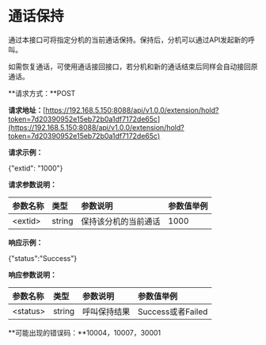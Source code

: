 # 通话保持

通过本接口可将指定分机的当前通话保持。保持后，分机可以通过API发起新的呼叫。

如需恢复通话，可使用通话接回接口，若分机和新的通话结束后同样会自动接回原通话。

**请求方式：**POST

**请求地址：**[https://192.168.5.150:8088/api/v1.0.0/extension/hold?token=7d20390952e15eb72b0a1df7172de65c](https://192.168.5.150:8088/api/v1.0.0/extension/hold?token=7d20390952e15eb72b0a1df7172de65c)

**请求示例：**

{"extid": "1000"}

**请求参数说明：**

| 参数名称 | 类型 | 参数说明 | 参数值举例 |
| :--- | :--- | :--- | :--- |
| &lt;extid&gt; | string | 保持该分机的当前通话 | 1000 |

**响应示例：**

{"status":"Success"}

**响应参数说明：**

| 参数名称 | 类型 | 参数说明 | 参数值举例 |
| :--- | :--- | :--- | :--- |
| &lt;status&gt; | string | 呼叫保持结果 | Success或者Failed |

**可能出现的错误码：**10004，10007，30001

